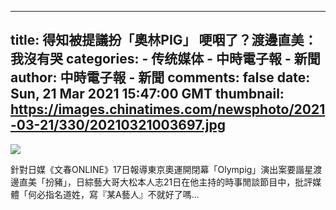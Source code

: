 
---
title: 得知被提議扮「奧林PIG」 哽咽了？渡邊直美：我沒有哭
categories: 
    - 传统媒体
    - 中時電子報 - 新聞
author: 中時電子報 - 新聞
comments: false
date: Sun, 21 Mar 2021 15:47:00 GMT
thumbnail: https://images.chinatimes.com/newsphoto/2021-03-21/330/20210321003697.jpg
---

<div>   
<p><img src="https://images.chinatimes.com/newsphoto/2021-03-21/330/20210321003697.jpg" referrerpolicy="no-referrer"></p><p>針對日媒《文春ONLINE》17日報導東京奧運開閉幕「Olympig」演出案要諧星渡邊直美「扮豬」，日綜藝大哥大松本人志21日在他主持的時事閒談節目中，批評媒體「何必指名道姓，寫『某A藝人』不就好了嗎...</p>  
</div>
            